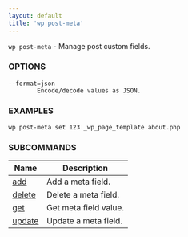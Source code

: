 ```yaml
---
layout: default
title: 'wp post-meta'
---
```


`wp post-meta` - Manage post custom fields.

### OPTIONS

	--format=json
			Encode/decode values as JSON.

### EXAMPLES

	wp post-meta set 123 _wp_page_template about.php


### SUBCOMMANDS

<table>
	<thead>
	<tr>
		<th>Name</th>
		<th>Description</th>
	</tr>
	</thead>
	<tbody>
		<tr>
			<td><a href="/commands/post-meta/add/">add</a></td>
			<td>Add a meta field.</td>
		</tr>
		<tr>
			<td><a href="/commands/post-meta/delete/">delete</a></td>
			<td>Delete a meta field.</td>
		</tr>
		<tr>
			<td><a href="/commands/post-meta/get/">get</a></td>
			<td>Get meta field value.</td>
		</tr>
		<tr>
			<td><a href="/commands/post-meta/update/">update</a></td>
			<td>Update a meta field.</td>
		</tr>
	</tbody>
</table>
